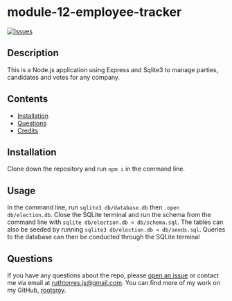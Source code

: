 # module-12-employee-tracker

[![Issues](https://github.com/rootsroy/module-12-employee-tracker/issues)](https://github.com/rootsroy/module-12-employee-tracker/graphs/contributors)

## Description

This is a Node.js application using Express and Sqlite3 to manage parties, candidates and votes for any company.

## Contents

- [Installation](#Installation)
- [Questions](#Questions)
- [Credits](#Credits)

## Installation

Clone down the repository and run `npm i` in the command line.

## Usage

In the command line, run `sqlite3 db/database.db` then `.open db/election.db`. Close the SQLite terminal and run the schema from the command line with `sqlite db/election.db < db/schema.sql`. The tables can also be seeded by running `sqlite3 db/election.db < db/seeds.sql`. Queries to the database can then be conducted through the SQLite terminal

## Questions

If you have any questions about the repo, please [open an issue](https://github.com/rootsroy/module-12-employee-tracker/issues) or contact me via email at ruthtorres.js@gmail.com. You can find more of my work on my GitHub, [rootsroy](https://github.com/rootsroy).
